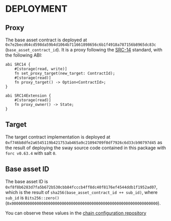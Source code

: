 # DEPLOYMENT

## Proxy

The base asset contract is deployed at `0x7e2becd64cd598da59b4d1064b711661898656c6b1f4918a787156b8965dc83c` (`base_asset_contract_id`). It is a proxy following the [SRC-14](https://github.com/FuelLabs/sway-standards/blob/master/docs/src/src-14-simple-upgradeable-proxies.md) standard, with the following ABI:

```sway
abi SRC14 {
    #[storage(read, write)]
    fn set_proxy_target(new_target: ContractId);
    #[storage(read)]
    fn proxy_target() -> Option<ContractId>;
}

abi SRC14Extension {
    #[storage(read)]
    fn proxy_owner() -> State;
}
```

## Target

The target contract implementation is deployed at `0xf746b8dfe2a6545119b421753ab465a9c21094709f0df7926c6d33cb90797d45` as the result of deploying the sway source code contained in this package with `forc v0.63.4` with salt `0`.

## Base asset ID

The base asset ID is `0xf8f8b6283d7fa5b672b530cbb84fcccb4ff8dc40f8176ef4544ddb1f1952ad07`, which is the result of `sha256(base_asset_contract_id ++ sub_id)`, where `sub_id` is `Bits256::zero()` (`0x0000000000000000000000000000000000000000000000000000000000000000`).

You can observe these values in the [chain configuration repository](https://github.com/FuelLabs/chain-configuration/tree/master/ignition)
